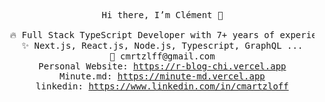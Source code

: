 <pre align="center">
  Hi there, I’m Clément 👋
  
  🔥 Full Stack TypeScript Developer with 7+ years of experience
  ✨ Next.js, React.js, Node.js, Typescript, GraphQL ...
  📧 cmrtzlff@gmail.com
  Personal Website: <a href="https://r-blog-chi.vercel.app" target="blank">https://r-blog-chi.vercel.app</a>
  Minute.md: <a href="https://minute-md.vercel.app/" target="blank">https://minute-md.vercel.app</a>
  linkedin: <a href="https://www.linkedin.com/in/cmartzloff" target="blank">https://www.linkedin.com/in/cmartzloff</a>
</pre>
